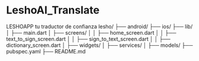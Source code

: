# LeshoAI_Translate
LESHOAPP tu traductor de confianza
lesho/
├── android/
├── ios/
├── lib/
│   ├── main.dart
│   ├── screens/
│   │   ├── home_screen.dart
│   │   ├── text_to_sign_screen.dart
│   │   ├── sign_to_text_screen.dart
│   │   ├── dictionary_screen.dart
│   ├── widgets/
│   ├── services/
│   ├── models/
├── pubspec.yaml
├── README.md
